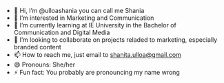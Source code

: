- 👋 Hi, I’m @ulloashania you can call me Shania
- 👀 I’m interested in Marketing and Communication
- 🌱 I’m currently learning at IE University in the Bachelor of Communication and Digital Media
- 💞️ I’m looking to collaborate on projects reladed to marketing, especially branded content
- 📫 How to reach me, just email to shanita.ulloa@gmail.com
- 😄 Pronouns: She/her
- ⚡ Fun fact: You probably are pronouncing my name wrong 

<!---
ulloashania/ulloashania is a ✨ special ✨ repository because its `README.md` (this file) appears on your GitHub profile.
You can click the Preview link to take a look at your changes.
--->
